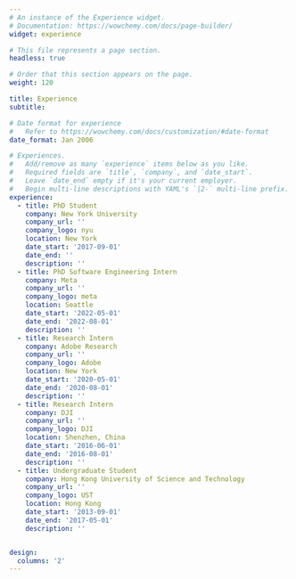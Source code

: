 ```yaml
---
# An instance of the Experience widget.
# Documentation: https://wowchemy.com/docs/page-builder/
widget: experience

# This file represents a page section.
headless: true

# Order that this section appears on the page.
weight: 120

title: Experience
subtitle:

# Date format for experience
#   Refer to https://wowchemy.com/docs/customization/#date-format
date_format: Jan 2006

# Experiences.
#   Add/remove as many `experience` items below as you like.
#   Required fields are `title`, `company`, and `date_start`.
#   Leave `date_end` empty if it's your current employer.
#   Begin multi-line descriptions with YAML's `|2-` multi-line prefix.
experience:
  - title: PhD Student
    company: New York University
    company_url: ''
    company_logo: nyu 
    location: New York
    date_start: '2017-09-01'
    date_end: ''
    description: ''
  - title: PhD Software Engineering Intern
    company: Meta 
    company_url: ''
    company_logo: meta
    location: Seattle
    date_start: '2022-05-01'
    date_end: '2022-08-01'
    description: ''
  - title: Research Intern
    company: Adobe Research 
    company_url: ''
    company_logo: Adobe
    location: New York
    date_start: '2020-05-01'
    date_end: '2020-08-01'
    description: ''
  - title: Research Intern
    company: DJI
    company_url: ''
    company_logo: DJI
    location: Shenzhen, China
    date_start: '2016-06-01'
    date_end: '2016-08-01'
    description: ''
  - title: Undergraduate Student
    company: Hong Kong University of Science and Technology
    company_url: ''
    company_logo: UST
    location: Hong Kong
    date_start: '2013-09-01'
    date_end: '2017-05-01'
    description: ''


design:
  columns: '2'
---
```


